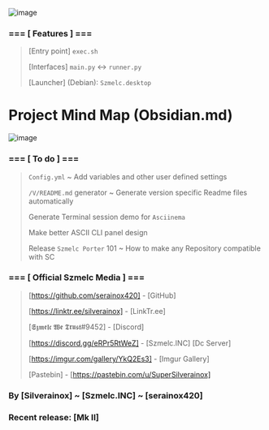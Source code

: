 ![image](https://i.imgur.com/K39RMVB.png)

### === [ Features ] ===
> [Entry point] `exec.sh` 
>
> [Interfaces] `main.py` <-> `runner.py`
>
> [Launcher] (Debian): `Szmelc.desktop`

# Project Mind Map (Obsidian.md)
![image](https://i.imgur.com/3CDRhGJ.png)


### === [ To do ] === 

>`Config.yml` ~ Add variables and other user defined settings
>
>`/V/README.md` generator ~ Generate version specific Readme files automatically  
>
> Generate Terminal session demo for `Asciinema`
>
> Make better ASCII CLI panel design
>
> Release `Szmelc Porter` 101 ~ How to make any Repository compatible with SC
>


### === [ Official Szmelc Media ] ===
> [https://github.com/serainox420] - [GitHub]
>
> [https://linktr.ee/silverainox] - [LinkTr.ee]
>
> [𝕾𝖟𝖒𝖊𝖑𝖈 𝖂𝖊 𝕿𝖗𝖚𝖘𝖙#9452] - [Discord]
>
> [https://discord.gg/eRPr5RtWeZ] - [Szmelc.INC] [Dc Server]
>
> [https://imgur.com/gallery/YkQ2Es3] - [Imgur Gallery]
>
> [Pastebin] - [https://pastebin.com/u/SuperSilverainox]

### By [Silverainox] ~ [Szmelc.INC] ~ [serainox420]
### Recent release: [Mk II]
